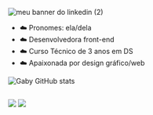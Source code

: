 


![meu banner do linkedin (2)](https://user-images.githubusercontent.com/108838460/221687220-1bc312f2-46b9-4e2c-bb77-57ff074b5d5a.png)



- ☁️ Pronomes: ela/dela 
- ☁️ Desenvolvedora front-end
- ☁️ Curso Técnico de 3 anos em DS
- ☁️ Apaixonada por design gráfico/web 




![Gaby GitHub stats](https://github-readme-stats.vercel.app/api?username=gabryvic&show_icons=true&theme=dark)

  
  ##
 
<div> 
 

  <a href = "mailto:freitasgabrielly638@gmail.com"><img src="https://img.shields.io/badge/-Gmail-%23333?style=for-the-badge&logo=gmail&logoColor=white" target="_blank"></a>
  <a href="https://www.linkedin.com/in/gabrielly-freitas-35480b267/" target="_blank"><img src="https://img.shields.io/badge/-LinkedIn-%230077B5?style=for-the-badge&logo=linkedin&logoColor=white" target="_blank"></a> 
  
</div>
